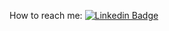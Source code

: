 

How to reach me: [![Linkedin Badge](https://img.shields.io/badge/-Shirley-blue?style=flat&logo=Linkedin&logoColor=white)](https://www.linkedin.com/in/shirley-c-15b449175)
  

<!--
**shirlco/shirlco** is a ✨ _special_ ✨ repository because its `README.md` (this file) appears on your GitHub profile.

Here are some ideas to get you started:

### i'm a second year computer engineering student 

- 🔭 I’m currently working on ...
- 🌱 I’m currently learning ...
- 👯 I’m looking to collaborate on ...
- 🤔 I’m looking for help with ...
- 💬 Ask me about ...
- 📫 How to reach me: ...

- ⚡ Fun fact: ...
-->

